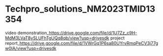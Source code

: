 # Techpro_solutions_NM2023TMID13354
video demonstration_https://drive.google.com/file/d/1U7Zz_c9H-MdM3LVaT8ySLUFhTgUQq8qb/view?usp=drivesdk
project report_https://drive.google.com/file/d/1VWrGq1P6sa80UYrvRmqPeCV3j77gw0lA/view?usp=drivesdk

